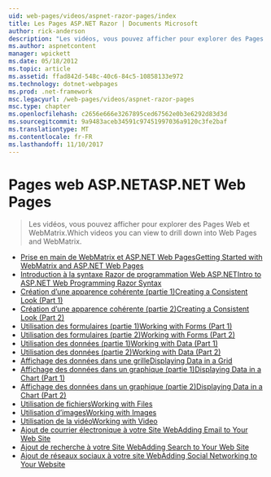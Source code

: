 ```yaml
---
uid: web-pages/videos/aspnet-razor-pages/index
title: Les Pages ASP.NET Razor | Documents Microsoft
author: rick-anderson
description: "Les vidéos, vous pouvez afficher pour explorer des Pages Web et WebMatrix."
ms.author: aspnetcontent
manager: wpickett
ms.date: 05/18/2012
ms.topic: article
ms.assetid: ffad842d-548c-40c6-84c5-10858133e972
ms.technology: dotnet-webpages
ms.prod: .net-framework
msc.legacyurl: /web-pages/videos/aspnet-razor-pages
msc.type: chapter
ms.openlocfilehash: c2656e666e3267895ced67562e0b3e6292d83d3d
ms.sourcegitcommit: 9a9483aceb34591c97451997036a9120c3fe2baf
ms.translationtype: MT
ms.contentlocale: fr-FR
ms.lasthandoff: 11/10/2017
---
```

<a name="aspnet-web-pages"></a><span data-ttu-id="ea3c1-103">Pages web ASP.NET</span><span class="sxs-lookup"><span data-stu-id="ea3c1-103">ASP.NET Web Pages</span></span>
=================
> <span data-ttu-id="ea3c1-104">Les vidéos, vous pouvez afficher pour explorer des Pages Web et WebMatrix.</span><span class="sxs-lookup"><span data-stu-id="ea3c1-104">Which videos you can view to drill down into Web Pages and WebMatrix.</span></span>


- [<span data-ttu-id="ea3c1-105">Prise en main de WebMatrix et ASP.NET Web Pages</span><span class="sxs-lookup"><span data-stu-id="ea3c1-105">Getting Started with WebMatrix and ASP.NET Web Pages</span></span>](getting-started-with-webmatrix-and-aspnet-web-pages.md)
- [<span data-ttu-id="ea3c1-106">Introduction à la syntaxe Razor de programmation Web ASP.NET</span><span class="sxs-lookup"><span data-stu-id="ea3c1-106">Intro to ASP.NET Web Programming Razor Syntax</span></span>](introduction-to-aspnet-web-programming-using-the-razor-syntax.md)
- [<span data-ttu-id="ea3c1-107">Création d’une apparence cohérente (partie 1)</span><span class="sxs-lookup"><span data-stu-id="ea3c1-107">Creating a Consistent Look (Part 1)</span></span>](creating-a-consistent-look-part-1.md)
- [<span data-ttu-id="ea3c1-108">Création d’une apparence cohérente (partie 2)</span><span class="sxs-lookup"><span data-stu-id="ea3c1-108">Creating a Consistent Look (Part 2)</span></span>](creating-a-consistent-look-part-2.md)
- [<span data-ttu-id="ea3c1-109">Utilisation des formulaires (partie 1)</span><span class="sxs-lookup"><span data-stu-id="ea3c1-109">Working with Forms (Part 1)</span></span>](working-with-forms-part-1.md)
- [<span data-ttu-id="ea3c1-110">Utilisation des formulaires (partie 2)</span><span class="sxs-lookup"><span data-stu-id="ea3c1-110">Working with Forms (Part 2)</span></span>](working-with-forms-part-2.md)
- [<span data-ttu-id="ea3c1-111">Utilisation des données (partie 1)</span><span class="sxs-lookup"><span data-stu-id="ea3c1-111">Working with Data (Part 1)</span></span>](working-with-data-part-1.md)
- [<span data-ttu-id="ea3c1-112">Utilisation des données (partie 2)</span><span class="sxs-lookup"><span data-stu-id="ea3c1-112">Working with Data (Part 2)</span></span>](working-with-data-part-2.md)
- [<span data-ttu-id="ea3c1-113">Affichage des données dans une grille</span><span class="sxs-lookup"><span data-stu-id="ea3c1-113">Displaying Data in a Grid</span></span>](displaying-data-in-a-grid.md)
- [<span data-ttu-id="ea3c1-114">Affichage des données dans un graphique (partie 1)</span><span class="sxs-lookup"><span data-stu-id="ea3c1-114">Displaying Data in a Chart (Part 1)</span></span>](displaying-data-in-a-chart-part-1.md)
- [<span data-ttu-id="ea3c1-115">Affichage des données dans un graphique (partie 2)</span><span class="sxs-lookup"><span data-stu-id="ea3c1-115">Displaying Data in a Chart (Part 2)</span></span>](displaying-data-in-a-chart-part-2.md)
- [<span data-ttu-id="ea3c1-116">Utilisation de fichiers</span><span class="sxs-lookup"><span data-stu-id="ea3c1-116">Working with Files</span></span>](working-with-files.md)
- [<span data-ttu-id="ea3c1-117">Utilisation d’images</span><span class="sxs-lookup"><span data-stu-id="ea3c1-117">Working with Images</span></span>](working-with-images.md)
- [<span data-ttu-id="ea3c1-118">Utilisation de la vidéo</span><span class="sxs-lookup"><span data-stu-id="ea3c1-118">Working with Video</span></span>](working-with-video.md)
- [<span data-ttu-id="ea3c1-119">Ajout de courrier électronique à votre Site Web</span><span class="sxs-lookup"><span data-stu-id="ea3c1-119">Adding Email to Your Web Site</span></span>](adding-email-to-your-web-site.md)
- [<span data-ttu-id="ea3c1-120">Ajout de recherche à votre Site Web</span><span class="sxs-lookup"><span data-stu-id="ea3c1-120">Adding Search to Your Web Site</span></span>](adding-search-to-your-web-site.md)
- [<span data-ttu-id="ea3c1-121">Ajout de réseaux sociaux à votre site Web</span><span class="sxs-lookup"><span data-stu-id="ea3c1-121">Adding Social Networking to Your Website</span></span>](adding-social-networking-to-your-website.md)
